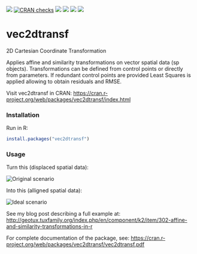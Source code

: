 [![](https://www.r-pkg.org/badges/version/vec2dtransf?color=green)](https://cran.r-project.org/package=vec2dtransf)
[![CRAN checks](https://badges.cranchecks.info/summary/vec2dtransf.svg)](https://cran.r-project.org/web/checks/check_results_vec2dtransf.html)
[![](http://cranlogs.r-pkg.org/badges/grand-total/vec2dtransf?color=green)](https://cran.r-project.org/package=vec2dtransf)
[![](http://cranlogs.r-pkg.org/badges/last-month/vec2dtransf?color=green)](https://cran.r-project.org/package=vec2dtransf)
[![](http://cranlogs.r-pkg.org/badges/last-week/vec2dtransf?color=green)](https://cran.r-project.org/package=vec2dtransf)
[![](https://img.shields.io/github/languages/code-size/gacarrillor/vec2dtransf.svg)](https://github.com/gacarrillor/vec2dtransf)

# vec2dtransf
2D Cartesian Coordinate Transformation

Applies affine and similarity transformations on vector spatial data (sp objects). Transformations can be defined from control points or directly from parameters. If redundant control points are provided Least Squares is applied allowing to obtain residuals and RMSE.

Visit vec2dtransf in CRAN: https://cran.r-project.org/web/packages/vec2dtransf/index.html 

### Installation
Run in R:
```R
install.packages("vec2dtransf")
```

### Usage 

Turn this (displaced spatial data): 

![Original scenario][1]

Into this (alligned spatial data): 

![Ideal scenario][2]

See my blog post describing a full example at: http://geotux.tuxfamily.org/index.php/en/component/k2/item/302-affine-and-similarity-transformations-in-r 

For complete documentation of the package, see: https://cran.r-project.org/web/packages/vec2dtransf/vec2dtransf.pdf

[1]: http://downloads.tuxfamily.org/tuxgis/geoblogs/vec2dtransf/imgs/08_vec2dtransf.png
[2]: http://downloads.tuxfamily.org/tuxgis/geoblogs/vec2dtransf/imgs/07_vec2dtransf.png
